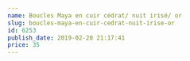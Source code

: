 ```yaml
---
name: Boucles Maya en cuir cédrat/ nuit irisé/ or
slug: boucles-maya-en-cuir-cedrat-nuit-irise-or
id: 6253
publish_date: 2019-02-20 21:17:41
price: 35
---
```

